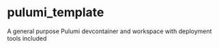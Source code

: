 # pulumi_template
A general purpose Pulumi devcontainer and workspace with deployment tools included
